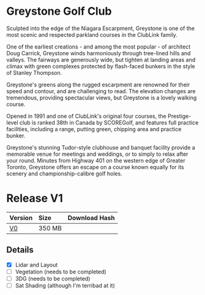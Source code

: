 # Greystone Golf Club

Sculpted into the edge of the Niagara Escarpment, Greystone is one of the most scenic and respected parkland courses in the ClubLink family.

One of the earliest creations - and among the most popular - of architect Doug Carrick, Greystone winds harmoniously through tree-lined hills and valleys. The fairways are generously wide, but tighten at landing areas and climax with green complexes protected by flash-faced bunkers in the style of Stanley Thompson.

Greystone's greens along the rugged escarpment are renowned for their speed and contour, and are challenging to read. The elevation changes are tremendous, providing spectacular views, but Greystone is a lovely walking course.

Opened in 1991 and one of ClubLink's original four courses, the Prestige-level club is ranked 38th in Canada by SCOREGolf, and features full practice facilities, including a range, putting green, chipping area and practice bunker. 

Greystone's stunning Tudor-style clubhouse and banquet facility provide a memorable venue for meetings and weddings, or to simply to relax after your round. Minutes from Highway 401 on the western edge of Greater Toronto, Greystone offers an escape on a course known equally for its scenery and championship-calibre golf holes.

# Release V1

| Version | Size | Download Hash |
| :-- | :-- | :-- |
| [V0](https://1drv.ms/u/s!AqN33biz5OLCiq8xvp6yU9-vpwMPeA?e=ivrrb5) | 350 MB | |  

## Details

- [x] Lidar and Layout
- [ ] Vegetation (needs to be completed)
- [ ] 3DG (needs to be completed)
- [ ] Sat Shading (although I'm terribad at it)